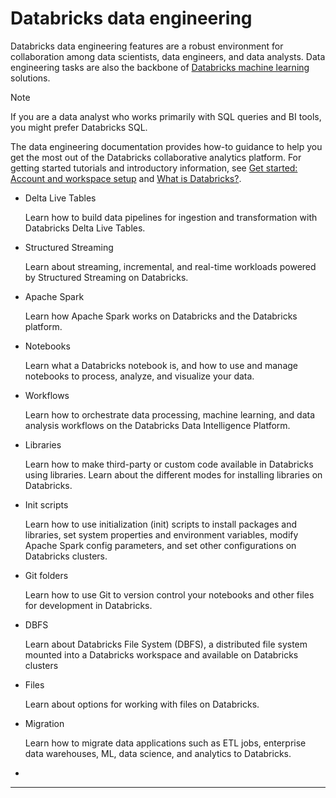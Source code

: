 # Databricks data engineering

Databricks data engineering features are a robust environment for collaboration among data scientists, data engineers, and data analysts. Data engineering tasks are also the backbone of [Databricks machine learning](broken-reference) solutions.

Note

If you are a data analyst who works primarily with SQL queries and BI tools, you might prefer Databricks SQL.

The data engineering documentation provides how-to guidance to help you get the most out of the Databricks collaborative analytics platform. For getting started tutorials and introductory information, see [Get started: Account and workspace setup](broken-reference) and [What is Databricks?](broken-reference).

*   Delta Live Tables

    Learn how to build data pipelines for ingestion and transformation with Databricks Delta Live Tables.
*   Structured Streaming

    Learn about streaming, incremental, and real-time workloads powered by Structured Streaming on Databricks.
*   Apache Spark

    Learn how Apache Spark works on Databricks and the Databricks platform.
*   Notebooks

    Learn what a Databricks notebook is, and how to use and manage notebooks to process, analyze, and visualize your data.
*   Workflows

    Learn how to orchestrate data processing, machine learning, and data analysis workflows on the Databricks Data Intelligence Platform.
*   Libraries

    Learn how to make third-party or custom code available in Databricks using libraries. Learn about the different modes for installing libraries on Databricks.
*   Init scripts

    Learn how to use initialization (init) scripts to install packages and libraries, set system properties and environment variables, modify Apache Spark config parameters, and set other configurations on Databricks clusters.
*   Git folders

    Learn how to use Git to version control your notebooks and other files for development in Databricks.
*   DBFS

    Learn about Databricks File System (DBFS), a distributed file system mounted into a Databricks workspace and available on Databricks clusters
*   Files

    Learn about options for working with files on Databricks.
*   Migration

    Learn how to migrate data applications such as ETL jobs, enterprise data warehouses, ML, data science, and analytics to Databricks.
*

***
